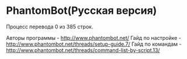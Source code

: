 # PhantomBot(Русская версия)
Процесс перевода 0 из 385 строк.

Авторы программы - http://www.phantombot.net/
Гайд по настройке - http://www.phantombot.net/threads/setup-guide.7/
Гайд по командам - http://www.phantombot.net/threads/command-list-by-script.13/
